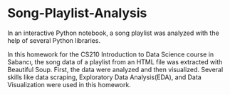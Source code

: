 # Song-Playlist-Analysis
In an interactive Python notebook, a song playlist was analyzed with the help of several Python libraries.

In this homework for the CS210 Introduction to Data Science course in Sabancı, the song data of a playlist from an HTML file was extracted with Beautiful Soup. First, the data were analyzed and then visualized. Several skills like data scraping, Exploratory Data Analysis(EDA), and Data Visualization were used in this homework. 

